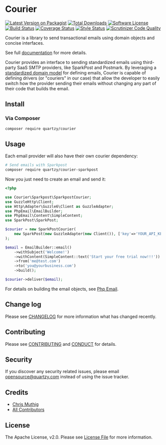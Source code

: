 # Courier

[![Latest Version on Packagist][ico-version]][link-packagist]
[![Total Downloads][ico-downloads]][link-downloads]
[![Software License][ico-license]](LICENSE)
[![Build Status][ico-travisci]][link-travisci]
[![Coverage Status][ico-codecov]][link-codecov]
[![Style Status][ico-styleci]][link-styleci]
[![Scrutinizer Code Quality][ico-scrutinizer]][link-scrutinizer]

Courier is a library to send transactional emails using domain objects and concise
interfaces.

See full [documentation](https://quartzy.github.io/courier) for more details.

Courier provides an interface to sending standardized emails using third-party 
SaaS SMTP providers, like SparkPost and Postmark. By leveraging a [standardized domain
model](https://github.com/quartzy/php-email) for defining emails, Courier is
capable of defining drivers (or "couriers" in our case) that allow the developer
to easily switch how the provider sending their emails without changing any part of
their code that builds the email.

## Install

### Via Composer

```bash
composer require quartzy/courier
```

## Usage

Each email provider will also have their own courier dependency:

```bash
# Send emails with Sparkpost
composer require quartzy/courier-sparkpost
```

Now you just need to create an email and send it:

```php
<?php

use Courier\Sparkpost\SparkpostCourier;
use GuzzleHttp\Client;
use Http\Adapter\Guzzle6\Client as GuzzleAdapter;
use PhpEmail\EmailBuilder;
use PhpEmail\Content\SimpleContent;
use SparkPost\SparkPost;

$courier = new SparkPostCourier(
    new SparkPost(new GuzzleAdapter(new Client()), ['key'=>'YOUR_API_KEY'])
);

$email = EmailBuilder::email()
    ->withSubject('Welcome!')
    ->withContent(SimpleContent::text('Start your free trial now!!!'))
    ->from('me@test.com')
    ->to('you@yourbusiness.com')
    ->build();

$courier->deliver($email);
```

For details on building the email objects, see [Php Email](https://github.com/quartzy/php-email).

## Change log

Please see [CHANGELOG](CHANGELOG.md) for more information what has changed recently.

## Contributing

Please see [CONTRIBUTING](CONTRIBUTING.md) and [CONDUCT](CONDUCT.md) for details.

## Security

If you discover any security related issues, please email [opensource@quartzy.com](mailto:opensource@quartzy.com) instead of using the issue tracker.

## Credits

- [Chris Muthig](https://github.com/camuthig)
- [All Contributors][link-contributors]


## License

The Apache License, v2.0. Please see [License File](LICENSE) for more information.

[ico-version]: https://img.shields.io/packagist/v/quartzy/courier.svg?style=flat-square
[ico-license]: https://img.shields.io/badge/license-Apache%202.0-brightgreen.svg?style=flat-square
[ico-travisci]: https://img.shields.io/travis/quartzy/courier.svg?style=flat-square
[ico-codecov]: https://img.shields.io/scrutinizer/coverage/g/quartzy/courier.svg?style=flat-square
[ico-styleci]: https://styleci.io/repos/98693280/shield
[ico-scrutinizer]: https://img.shields.io/scrutinizer/g/quartzy/courier.svg?style=flat-square
[ico-downloads]: https://img.shields.io/packagist/dt/quartzy/courier.svg?style=flat-square

[link-packagist]: https://packagist.org/packages/quartzy/courier
[link-travisci]: https://travis-ci.org/quartzy/courier
[link-codecov]: https://scrutinizer-ci.com/g/quartzy/courier
[link-styleci]: https://styleci.io/repos/98693280
[link-scrutinizer]: https://scrutinizer-ci.com/g/quartzy/courier
[link-downloads]: https://packagist.org/packages/quartzy/courier
[link-contributors]: ../../contributors
